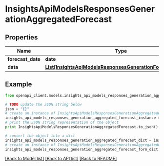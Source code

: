 # InsightsApiModelsResponsesGenerationAggregatedForecast


## Properties
Name | Type | Description | Notes
------------ | ------------- | ------------- | -------------
**forecast_date** | **date** |  | [optional] 
**data** | [**List[InsightsApiModelsResponsesGenerationForecastFuelData]**](InsightsApiModelsResponsesGenerationForecastFuelData.md) |  | [optional] 

## Example

```python
from openapi_client.models.insights_api_models_responses_generation_aggregated_forecast import InsightsApiModelsResponsesGenerationAggregatedForecast

# TODO update the JSON string below
json = "{}"
# create an instance of InsightsApiModelsResponsesGenerationAggregatedForecast from a JSON string
insights_api_models_responses_generation_aggregated_forecast_instance = InsightsApiModelsResponsesGenerationAggregatedForecast.from_json(json)
# print the JSON string representation of the object
print InsightsApiModelsResponsesGenerationAggregatedForecast.to_json()

# convert the object into a dict
insights_api_models_responses_generation_aggregated_forecast_dict = insights_api_models_responses_generation_aggregated_forecast_instance.to_dict()
# create an instance of InsightsApiModelsResponsesGenerationAggregatedForecast from a dict
insights_api_models_responses_generation_aggregated_forecast_form_dict = insights_api_models_responses_generation_aggregated_forecast.from_dict(insights_api_models_responses_generation_aggregated_forecast_dict)
```
[[Back to Model list]](../README.md#documentation-for-models) [[Back to API list]](../README.md#documentation-for-api-endpoints) [[Back to README]](../README.md)


